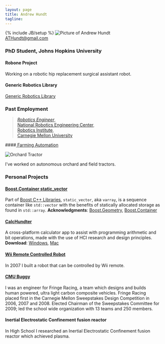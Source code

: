 ```yaml
---
layout: page
title: Andrew Hundt
tagline: 
---
```

{% include JB/setup %}
![Picture of Andrew Hundt](https://0.gravatar.com/avatar/fb975596131ce08ea7e7472f09b8209d?d=https%3A%2F%2Fidenticons.github.com%2Fd7ccb841e1c86abdc1d1d6e6bacb6f17.png&r=x&s=200)  
[ATHundt@gmail.com](ATHundt@gmail.com)

### PhD Student, Johns Hopkins University

#### Robone Project

Working on a robotic hip replacement surgical assistant robot.

#### Generic Robotics Library

[Generic Robotics Library](https://github.com/ahundt/grl)
  
### Past Employment
> *[Robotics Engineer](http://www.ri.cmu.edu/person.html?person_id=2462)*,  
> [National Robotics Engineering Center](http://rec.ri.cmu.edu),  
> [Robotics Institute](http://www.ri.cmu.edu/),  
> [Carnegie Mellon University](http://cmu.edu)  

####[ Farming Automation](http://www.rec.ri.cmu.edu/projects/usda/)

![Orchard Tractor](http://www.rec.ri.cmu.edu/projects/usda/images/description.jpg)
 
 I've worked on autonomous orchard and field tractors.

### Personal Projects


#### [Boost.Container static_vector](http://is.gd/BoostSV) 

Part of [Boost C++ Libraries](http://boost.org), `static_vector`, aka `varray`, is a sequence container like `std::vector` with the benefits of statically allocated storage as found in `std::array`. **Acknowledgments**: [Boost.Geometry](http://is.gd/geometryack), [Boost.Container](http://is.gd/containerack) 

#### [CalcHundter](CalcHundter)
A cross-platform calculator app to assist with programming arithmetic and bit operations, made with the use of HCI research and design principles. **Download**: [Windows](http://is.gd/calchundterwin), [Mac](http://is.gd/calchundtermac)

#### [Wii Remote Controlled Robot](http://youtu.be/jPCQyqeU0kw)

In 2007 I built a robot that can be controlled by Wii remote.

#### [CMU Buggy](http://is.gd/cmubuggy)

I was an engineer for Fringe Racing, a team which designs and builds human powered, ultra light carbon composite vehicles. Fringe Racing placed first in the Carnegie Mellon Sweepstakes Design Competition in 2006, 2007 and 2008. Elected Chairman of the Sweepstakes Committee for 2009; led the school wide organization with 13 teams and 250 members. 

#### Inertial Electrostatic Confinement fusion reactor
In High School I researched an Inertial Electrostatic Confinement fusion reactor which achieved plasma.


